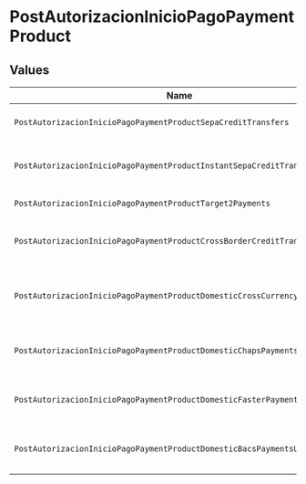 # PostAutorizacionInicioPagoPaymentProduct


## Values

| Name                                                                      | Value                                                                     |
| ------------------------------------------------------------------------- | ------------------------------------------------------------------------- |
| `PostAutorizacionInicioPagoPaymentProductSepaCreditTransfers`             | sepa-credit-transfers                                                     |
| `PostAutorizacionInicioPagoPaymentProductInstantSepaCreditTransfers`      | instant-sepa-credit-transfers                                             |
| `PostAutorizacionInicioPagoPaymentProductTarget2Payments`                 | target-2-payments                                                         |
| `PostAutorizacionInicioPagoPaymentProductCrossBorderCreditTransfers`      | cross-border-credit-transfers                                             |
| `PostAutorizacionInicioPagoPaymentProductDomesticCrossCurrencyPaymentsUk` | domestic-cross-currency-payments-uk                                       |
| `PostAutorizacionInicioPagoPaymentProductDomesticChapsPaymentsUk`         | domestic-chaps-payments-uk                                                |
| `PostAutorizacionInicioPagoPaymentProductDomesticFasterPaymentsUk`        | domestic-faster-payments-uk                                               |
| `PostAutorizacionInicioPagoPaymentProductDomesticBacsPaymentsUk`          | domestic-bacs-payments-uk                                                 |